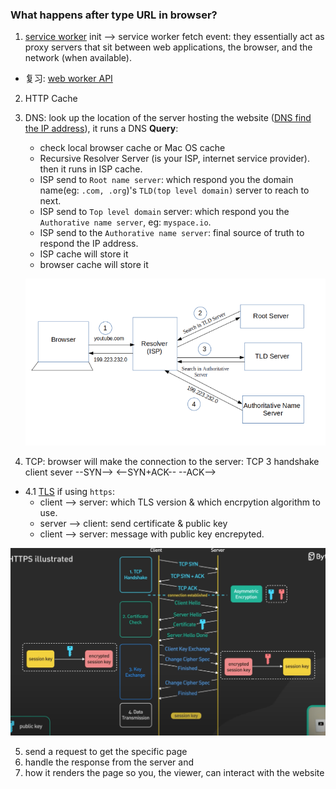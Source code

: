 ### What happens after type URL in browser?

1.  [service worker](https://developer.mozilla.org/en-US/docs/Web/API/Service_Worker_API) init --> service worker fetch event: they essentially act as proxy servers that sit between web applications, the browser, and the network (when available).

- 复习: [web worker API](https://developer.mozilla.org/en-US/docs/Web/API/Web_Workers_API)

2.  HTTP Cache
3.  DNS: look up the location of the server hosting the website ([DNS find the IP address](https://www.freecodecamp.org/news/what-happens-when-you-hit-url-in-your-browser/)), it runs a DNS **Query**:

    - check local browser cache or Mac OS cache
    - Recursive Resolver Server (is your ISP, internet service provider). then it runs in ISP cache.
    - ISP send to `Root name server`: which respond you the domain name(eg: `.com, .org`)'s `TLD(top level domain)` server to reach to next.
    - ISP send to `Top level domain` server: which respond you the `Authorative name server`, eg: `myspace.io`.
    - ISP send to the `Authorative name server`: final source of truth to respond the IP address.
    - ISP cache will store it
    - browser cache will store it

    ![image](../assets/dns_works.png)

4.  TCP: browser will make the connection to the server: TCP 3 handshake
    client sever
    --SYN-->
    <--SYN+ACK--
    --ACK-->

- 4.1 [TLS](https://jialihan.github.io/blog/#/html_css/protocol?id=question-2) if using `https`:
  - client --> server: which TLS version & which encrpytion algorithm to use.
  - server --> client: send certificate & public key
  - client --> server: message with public key encrepyted.

![image](../assets/tcp_tls_working.png)

5.  send a request to get the specific page
6.  handle the response from the server and
7.  how it renders the page so you, the viewer, can interact with the website
